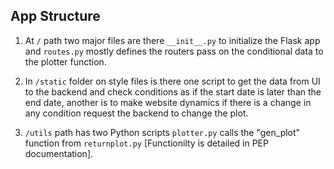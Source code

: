 ## App Structure

1. At `/` path two major files are there `__init__.py` to initialize the Flask app and `routes.py` mostly defines the routers pass on the conditional data to the plotter function.

2. In `/static` folder on style files is there one script to get the data from UI to the backend and check conditions as if the start date is later than the end date, another is to make website dynamics if there is a change in any condition request the backend to change the plot.

3. `/utils` path has two Python scripts `plotter.py` calls the "gen_plot" function from `returnplot.py` [Functionilty is detailed in PEP documentation]. 